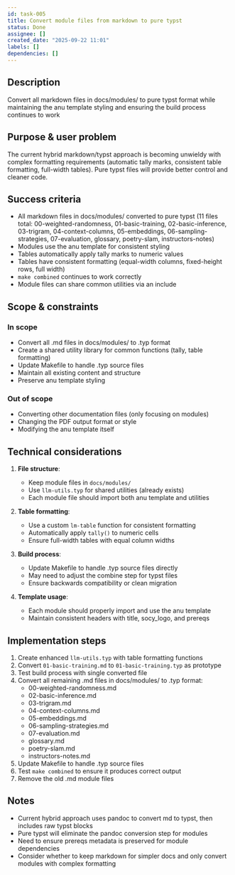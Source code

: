 ```yaml
---
id: task-005
title: Convert module files from markdown to pure typst
status: Done
assignee: []
created_date: "2025-09-22 11:01"
labels: []
dependencies: []
---
```


## Description

<!-- SECTION:DESCRIPTION:BEGIN -->

Convert all markdown files in docs/modules/ to pure typst format while
maintaining the anu template styling and ensuring the build process continues to
work

<!-- SECTION:DESCRIPTION:END -->

## Purpose & user problem

The current hybrid markdown/typst approach is becoming unwieldy with complex
formatting requirements (automatic tally marks, consistent table formatting,
full-width tables). Pure typst files will provide better control and cleaner
code.

## Success criteria

- All markdown files in docs/modules/ converted to pure typst (11 files total:
  00-weighted-randomness, 01-basic-training, 02-basic-inference, 03-trigram,
  04-context-columns, 05-embeddings, 06-sampling-strategies, 07-evaluation,
  glossary, poetry-slam, instructors-notes)
- Modules use the anu template for consistent styling
- Tables automatically apply tally marks to numeric values
- Tables have consistent formatting (equal-width columns, fixed-height rows,
  full width)
- `make combined` continues to work correctly
- Module files can share common utilities via an include

## Scope & constraints

### In scope

- Convert all .md files in docs/modules/ to .typ format
- Create a shared utility library for common functions (tally, table formatting)
- Update Makefile to handle .typ source files
- Maintain all existing content and structure
- Preserve anu template styling

### Out of scope

- Converting other documentation files (only focusing on modules)
- Changing the PDF output format or style
- Modifying the anu template itself

## Technical considerations

1. **File structure**:

   - Keep module files in `docs/modules/`
   - Use `llm-utils.typ` for shared utilities (already exists)
   - Each module file should import both anu template and utilities

2. **Table formatting**:

   - Use a custom `lm-table` function for consistent formatting
   - Automatically apply `tally()` to numeric cells
   - Ensure full-width tables with equal column widths

3. **Build process**:

   - Update Makefile to handle .typ source files directly
   - May need to adjust the combine step for typst files
   - Ensure backwards compatibility or clean migration

4. **Template usage**:
   - Each module should properly import and use the anu template
   - Maintain consistent headers with title, socy_logo, and prereqs

## Implementation steps

1. Create enhanced `llm-utils.typ` with table formatting functions
2. Convert `01-basic-training.md` to `01-basic-training.typ` as prototype
3. Test build process with single converted file
4. Convert all remaining .md files in docs/modules/ to .typ format:
   - 00-weighted-randomness.md
   - 02-basic-inference.md
   - 03-trigram.md
   - 04-context-columns.md
   - 05-embeddings.md
   - 06-sampling-strategies.md
   - 07-evaluation.md
   - glossary.md
   - poetry-slam.md
   - instructors-notes.md
5. Update Makefile to handle .typ source files
6. Test `make combined` to ensure it produces correct output
7. Remove the old .md module files

## Notes

- Current hybrid approach uses pandoc to convert md to typst, then includes raw
  typst blocks
- Pure typst will eliminate the pandoc conversion step for modules
- Need to ensure prereqs metadata is preserved for module dependencies
- Consider whether to keep markdown for simpler docs and only convert modules
  with complex formatting
